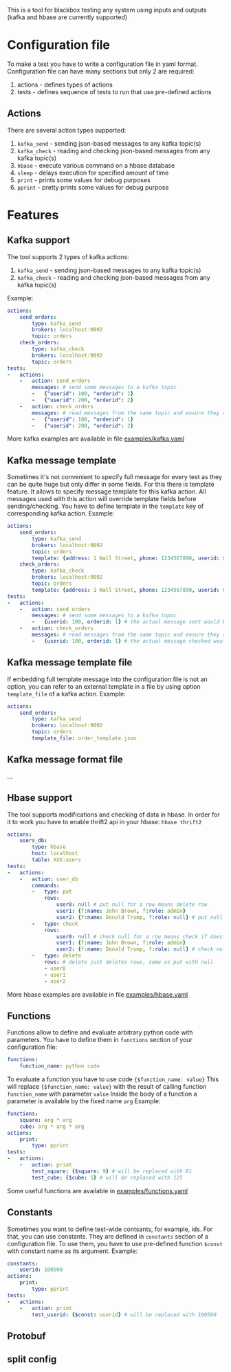 This is a tool for blackbox testing any system using inputs and outputs (kafka and hbase are currently supported)

# Configuration file
To make a test you have to write a configuration file in yaml format.
Configuration file can have many sections but only 2 are required:
1. actions - defines types of actions
2. tests - defines sequence of tests to run that use pre-defined actions

## Actions
There are several action types supported:
1. `kafka_send` - sending json-based messages to any kafka topic(s)
2. `kafka_check` - reading and checking json-based messages from any kafka topic(s)
3. `hbase` - execute various command on a hbase database
4. `sleep` - delays execution for specified amount of time
5. `print` - prints some values for debug purposes
6. `pprint` - pretty prints some values for debug purpose


# Features

## Kafka support
The tool supports 2 types of kafka actions:
1. `kafka_send` - sending json-based messages to any kafka topic(s)
2. `kafka_check` - reading and checking json-based messages from any kafka topic(s)

Example:
```yaml
actions:
    send_orders:
        type: kafka_send
        brokers: localhost:9092
        topic: orders
    check_orders:
        type: kafka_check
        brokers: localhost:9092
        topic: orders
tests:
-   actions:
    -   action: send_orders
        messages: # send some messages to a kafka topic
        -   {"userid": 100, "orderid": 1}
        -   {"userid": 200, "orderid": 2}
    -   action: check_orders
        messages: # read messages from the same topic and ensure they are as expected (order does not matter)
        -   {"userid": 100, "orderid": 1}
        -   {"userid": 200, "orderid": 2}
```

More kafka examples are available in file [examples/kafka.yaml](examples/kafka.yaml)

## Kafka message template
Sometimes it's not convenient to specify full message for every test as they can be quite huge but only differ in some fields.
For this there is template feature. It allows to specify message template for this kafka action. All messages used with this action will override template fields before sending/checking. You have to define template in the `template` key of corresponding kafka action.
Example:
```yaml
actions:
    send_orders:
        type: kafka_send
        brokers: localhost:9092
        topic: orders
        template: {address: 1 Wall Street, phone: 1234567890, userid: 0}
    check_orders:
        type: kafka_check
        brokers: localhost:9092
        topic: orders
        template: {address: 1 Wall Street, phone: 1234567890, userid: 0}
tests:
-   actions:
    -   action: send_orders
        messages: # send some messages to a kafka topic
        -   {userid: 100, orderid: 1} # the actual message sent would be {userid: 100, orderid: 1, address: 1 Wall Street, phone: 1234567890}
    -   action: check_orders
        messages: # read messages from the same topic and ensure they are as expected (order does not matter)
        -   {userid: 100, orderid: 1} # the actual message checked would be {userid: 100, orderid: 1, address: 1 Wall Street, phone: 1234567890}
```

## Kafka message template file
If embedding full template message into the configuration file is not an option, you can refer to an external template in a file by using
option `template_file` of a kafka action.
Example:
```yaml
actions:
    send_orders:
        type: kafka_send
        brokers: localhost:9092
        topic: orders
        template_file: order_template.json
```

## Kafka message format file
...

## Hbase support
The tool supports modifications and checking of data in hbase.
In order for it to work you have to enable thrift2 api in your hbase: `hbase thrift2`
```yaml
actions:
    users_db:
        type: hbase
        host: localhost
        table: XXX:users
tests:
-   actions:
    -   action: user_db
        commands:
        -   type: put
            rows:
                user0: null # put null for a row means delete row
                user1: {f:name: John Brown, f:role: admin}
                user2: {f:name: Donald Trump, f:role: null} # put null for a field means delete field
        -   type: check
            rows:
                user0: null # check null for a row means check if does not exist
                user1: {f:name: John Brown, f:role: admin}
                user2: {f:name: Donald Trump, f:role: null} # check null for a field means check that field does not exist
        -   type: delete
            rows: # delete just deletes rows, same as put with null
            - user0
            - user1
            - user2
```

More hbase examples are available in file [examples/hbase.yaml](examples/hbase.yaml)

## Functions
Functions allow to define and evaluate arbitrary python code with parameters.
You have to define them in `functions` section of your configuration file:
```yaml
functions:
    function_name: python code
```
To evaluate a function you have to use code `{$function_name: value}`
This will replace `{$function_name: value}` with the result of calling function `function_name` with parameter `value`
Inside the body of a function a parameter is available by the fixed name `arg`
Example:
```yaml
functions:
    square: arg * arg
    cube: arg * arg * arg
actions:
    print:
        type: pprint
tests:
-   actions:
    -   action: print
        test_square: {$square: 9} # will be replaced with 81
        test_cube: {$cube: 5} # will be replaced with 125
```
Some useful functions are available in [examples/functions.yaml](examples/functions.yaml)

## Constants
Sometimes you want to define test-wide contsants, for example, ids.
For that, you can use constants. They are defined in `constants` section of a configuration file.
To use them, you have to use pre-defined function `$const` with constant name as its argument.
Example:
```yaml
constants:
    userid: 100500
actions:
    print:
        type: pprint
tests:
-   actions:
    -   action: print
        test_userid: {$const: userid} # will be replaced with 100500
```

## Protobuf

## split config
